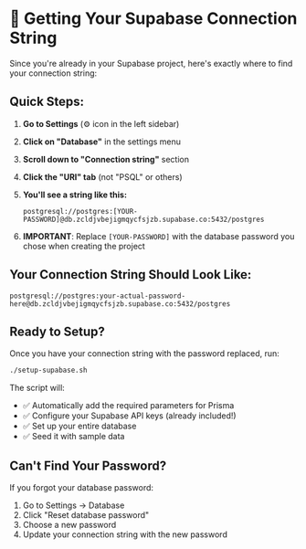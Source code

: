 # 🔗 Getting Your Supabase Connection String

Since you're already in your Supabase project, here's exactly where to find your connection string:

## Quick Steps:

1. **Go to Settings** (⚙️ icon in the left sidebar)

2. **Click on "Database"** in the settings menu

3. **Scroll down to "Connection string"** section

4. **Click the "URI" tab** (not "PSQL" or others)

5. **You'll see a string like this:**
   ```
   postgresql://postgres:[YOUR-PASSWORD]@db.zcldjvbejigmqycfsjzb.supabase.co:5432/postgres
   ```

6. **IMPORTANT**: Replace `[YOUR-PASSWORD]` with the database password you chose when creating the project

## Your Connection String Should Look Like:

```
postgresql://postgres:your-actual-password-here@db.zcldjvbejigmqycfsjzb.supabase.co:5432/postgres
```

## Ready to Setup?

Once you have your connection string with the password replaced, run:

```bash
./setup-supabase.sh
```

The script will:
- ✅ Automatically add the required parameters for Prisma
- ✅ Configure your Supabase API keys (already included!)
- ✅ Set up your entire database
- ✅ Seed it with sample data

## Can't Find Your Password?

If you forgot your database password:
1. Go to Settings → Database
2. Click "Reset database password"
3. Choose a new password
4. Update your connection string with the new password
